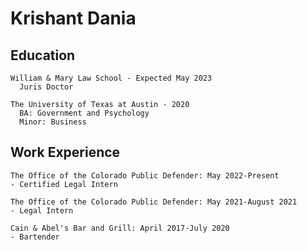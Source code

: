 # Krishant Dania


## Education

    William & Mary Law School - Expected May 2023
      Juris Doctor

    The University of Texas at Austin - 2020
      BA: Government and Psychology
      Minor: Business

## Work Experience

    The Office of the Colorado Public Defender: May 2022-Present
    - Certified Legal Intern

    The Office of the Colorado Public Defender: May 2021-August 2021
    - Legal Intern

    Cain & Abel's Bar and Grill: April 2017-July 2020
    - Bartender
